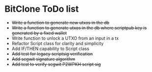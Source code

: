 # BitClone ToDo list

* ~~Write a function to generate new utxos in the db~~
* ~~Write a function to generate utxos in the db where scriptpub key is generated by a fixed wallet~~
* Write function to unlock a UTXO from an input in a tx
* Refactor Script class for clarity and simplicity
* Add IF/THEN capability to Script class
* ~~Add test for legacy scriptsig verification~~
* ~~Add segwit signature algorithm~~
* ~~Add test to verify segwit P2WPKH script sig~~